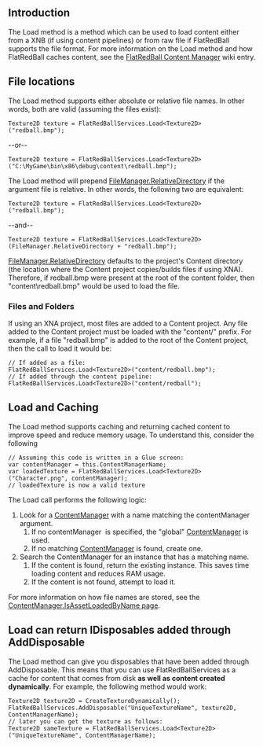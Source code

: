 ## Introduction

The Load method is a method which can be used to load content either from a XNB (if using content pipelines) or from raw file if FlatRedBall supports the file format. For more information on the Load method and how FlatRedBall caches content, see the [FlatRedBall Content Manager](/frb/docs/index.php?title=FlatRedBall_Content_Manager.md "FlatRedBall Content Manager") wiki entry.

## File locations

The Load method supports either absolute or relative file names. In other words, both are valid (assuming the files exist):

    Texture2D texture = FlatRedBallServices.Load<Texture2D>("redball.bmp");

--or--

    Texture2D texture = FlatRedBallServices.Load<Texture2D>("C:\MyGame\bin\x86\debug\content\redball.bmp");

The Load method will prepend [FileManager.RelativeDirectory](/frb/docs/index.php?title=FlatRedBall.IO.FileManager.RelativeDirectory.md "FlatRedBall.IO.FileManager.RelativeDirectory") if the argument file is relative. In other words, the following two are equivalent:

    Texture2D texture = FlatRedBallServices.Load<Texture2D>("redball.bmp");

--and--

    Texture2D texture = FlatRedBallServices.Load<Texture2D>(FileManager.RelativeDirectory + "redball.bmp");

[FileManager.RelativeDirectory](/frb/docs/index.php?title=FlatRedBall.IO.FileManager.RelativeDirectory.md "FlatRedBall.IO.FileManager.RelativeDirectory") defaults to the project's Content directory (the location where the Content project copies/builds files if using XNA). Therefore, if redball.bmp were present at the root of the content folder, then "content\redball.bmp" would be used to load the file.

### Files and Folders

If using an XNA project, most files are added to a Content project. Any file added to the Content project must be loaded with the "content/" prefix. For example, if a file "redball.bmp" is added to the root of the Content project, then the call to load it would be:

    // If added as a file:
    FlatRedBallServices.Load<Texture2D>("content/redball.bmp");
    // If added through the content pipeline:
    FlatRedBallServices.Load<Texture2D>("content/redball");

## Load and Caching

The Load method supports caching and returning cached content to improve speed and reduce memory usage. To understand this, consider the following

``` lang:c#
// Assuming this code is written in a Glue screen:
var contentManager = this.ContentManagerName;
var loadedTexture = FlatRedBallServices.Load<Texture2D>("Character.png", contentManager);
// loadedTexture is now a valid texture
```

The Load call performs the following logic:

1.  Look for a [ContentManager](/documentation/api/flatredball/flatredball-content/flatredball-content-contentmanager.md) with a name matching the contentManager  argument.
    1.  If no contentManager  is specified, the "global" [ContentManager](/documentation/api/flatredball/flatredball-content/flatredball-content-contentmanager.md) is used.
    2.  If no matching [ContentManager](/documentation/api/flatredball/flatredball-content/flatredball-content-contentmanager.md) is found, create one.
2.  Search the ContentManager for an instance that has a matching name.
    1.  If the content is found, return the existing instance. This saves time loading content and reduces RAM usage.
    2.  If the content is not found, attempt to load it.

For more information on how file names are stored, see the [ContentManager.IsAssetLoadedByName page](/documentation/api/flatredball/flatredball-content/flatredball-content-contentmanager.mdisassetloadedbyname/).

## Load can return IDisposables added through AddDisposable

The Load method can give you disposables that have been added through AddDisposable. This means that you can use FlatRedBallServices as a cache for content that comes from disk **as well as content created dynamically**. For example, the following method would work:

    Texture2D texture2D = CreateTextureDynamically();
    FlatRedBallServices.AddDisposable("UniqueTextureName", texture2D, ContentManagerName);
    // later you can get the texture as follows:
    Texture2D sameTexture = FlatRedBallServices.Load<Texture2D>("UniqueTextureName", ContentManagerName);
